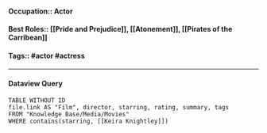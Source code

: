 #### Occupation:: Actor
#### Best Roles:: [[Pride and Prejudice]], [[Atonement]], [[Pirates of the Carribean]]
#### Tags:: #actor #actress 

---
#### Dataview Query

```dataview
TABLE WITHOUT ID
file.link AS "Film", director, starring, rating, summary, tags
FROM "Knowledge Base/Media/Movies"
WHERE contains(starring, [[Keira Knightley]])
```
